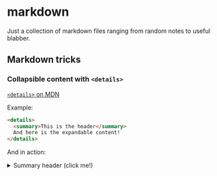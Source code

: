 # markdown
Just a collection of markdown files ranging from random notes to useful blabber.

## Markdown tricks
### Collapsible content with `<details>`

[`<details>` on MDN](https://developer.mozilla.org/en-US/docs/Web/HTML/Element/details)

Example:  
```html
<details>
  <summary>This is the header</summary>
  And here is the expandable content!
</details>
```
And in action: 
<details>
  <summary>Summary header (click me!)</summary>
  > The HTML `<details>` element is used as a disclosure widget from which the user can retrieve additional information.
  
  ```js
  //code works perfectly
  export default () => {
    return (<h1>Hey!</h1>)
  }
  ```
#### And subheaders
  If they are not indented anyway...

  **open**  
  This Boolean attribute indicates whether the details will be shown to the user on page load.
  Default is false and so details will be hidden.
</details>

### Using your github avatar  
`![alt text for tobias avatar](https://avatars.githubusercontent.com/u/658586?s=150)`

![alt text for tobias avatar](https://avatars.githubusercontent.com/u/658586?s=150)

### repos to try out
* [morpdom](https://github.com/patrick-steele-idem/morphdom)
* [inferno](https://github.com/trueadm/inferno)
* [next.js](https://github.com/zeit/next.js)
